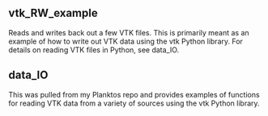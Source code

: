 ## vtk_RW_example
Reads and writes back out a few VTK files. This is primarily meant as an example
of how to write out VTK data using the vtk Python library. For details on 
reading VTK files in Python, see data_IO.

## data_IO
This was pulled from my Planktos repo and provides examples of functions for
reading VTK data from a variety of sources using the vtk Python library.